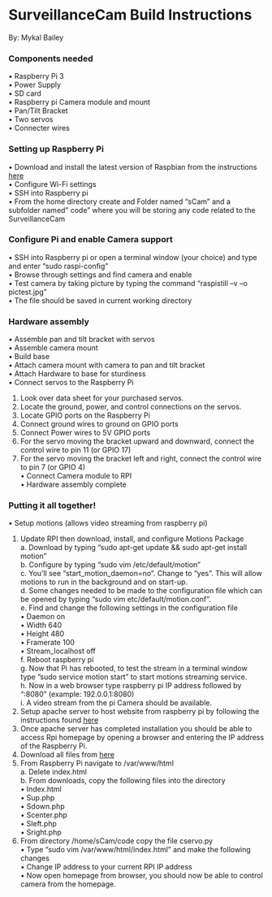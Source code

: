 # SurveillanceCam Build Instructions

By: Mykal Bailey

### Components needed

•	Raspberry Pi 3  
•	Power Supply  
•	SD card  
•	Raspberry pi Camera module and mount  
•	Pan/Tilt Bracket  
•	Two servos  
•	Connecter wires  

### Setting up Raspberry Pi

•	Download and install the latest version of Raspbian from the instructions [here](https://www.raspberrypi.org/help/noobs-setup/2/)  
•	Configure Wi-Fi settings  
•	SSH into Raspberry pi  
•	From the home directory create and Folder named “sCam” and a subfolder named” code” where you will be storing any code related to the SurveillanceCam  

### Configure Pi and enable Camera support

•	SSH into Raspberry pi or open a terminal window (your choice) and type and enter “sudo raspi-config”    
•	Browse through settings and find camera and enable  
•	Test camera by taking picture by typing the command “raspistill –v –o pictest.jpg”  
•	The file should be saved in current working directory  

### Hardware assembly

•	Assemble pan and tilt bracket with servos  
•	Assemble camera mount  
•	Build base  
•	Attach camera mount with camera to pan and tilt bracket  
•	Attach Hardware to base for sturdiness  
•	Connect servos to the Raspberry Pi  
  1.	Look over data sheet for your purchased servos.  
  2.	Locate the ground, power, and control connections on the servos.  
  3.	Locate GPIO ports on the Raspberry Pi  
  4.	Connect ground wires to ground on GPIO ports  
  5.	Connect Power wires to 5V GPIO ports  
  6.	For the servo moving the bracket upward and downward, connect the control wire to pin 11 (or GPIO 17)  
  7.	For the servo moving the bracket left and right, connect the control wire to pin 7 (or GPIO 4)  
•	Connect Camera module to RPI  
•	Hardware assembly complete  

### Putting it all together!

•	Setup motions (allows video streaming from raspberry pi)  
  1.	Update RPI then download, install, and configure Motions Package  
    a.	Download by typing “sudo apt-get update && sudo apt-get install motion”  
    b.	Configure by typing “sudo vim /etc/default/motion”  
    c.	You’ll see “start_motion_daemon=no”.  Change to “yes”.  This will allow motions to run in the background and on start-up.  
    d.	Some changes needed to be made to the configuration file which can be opened by typing “sudo vim etc/default/motion.conf”.  
    e.	Find and change the following settings in the configuration file  
      •	Daemon on  
      •	Width 640  
      •	Height 480  
      •	Framerate 100  
      •	Stream_localhost off  
    f.	Reboot raspberry pi  
    g.	Now that Pi has rebooted, to test the stream in a terminal window type ”sudo service motion start” to start motions streaming service.  
    h.	Now in a web browser type raspberry pi IP address followed by “:8080” (example: 192.0.0.1:8080)  
    i.	A video stream from the pi Camera should be available.  
  2.	Setup apache server to host website from raspberry pi by following the instructions found [here](https://www.raspberrypi.org/documentation/remote-access/web-server/apache.md)  
  3.	Once apache server has completed installation you should be able to access Rpi homepage by opening a browser and entering the IP address of the Raspberry Pi.  
  4.	Download all files from [here](https://github.com/mykalbailey/Surveillance-Cam/tree/master/Scripts/Scripts)  
  5.	From Raspberry Pi navigate to /var/www/html  
    a.  Delete index.html  
    b.  From downloads, copy the following files into the directory  
      •	Index.html  
      •	Sup.php  
      •	Sdown.php  
      •	Scenter.php  
      •	Sleft.php  
      •	Sright.php  
  6.	From directory /home/sCam/code copy the file cservo.py  
•	Type “sudo vim /var/www/html/index.html” and make the following changes  
•	Change IP address to your current RPI IP address  
•	Now open homepage from browser, you should now be able to control camera from the homepage.  
